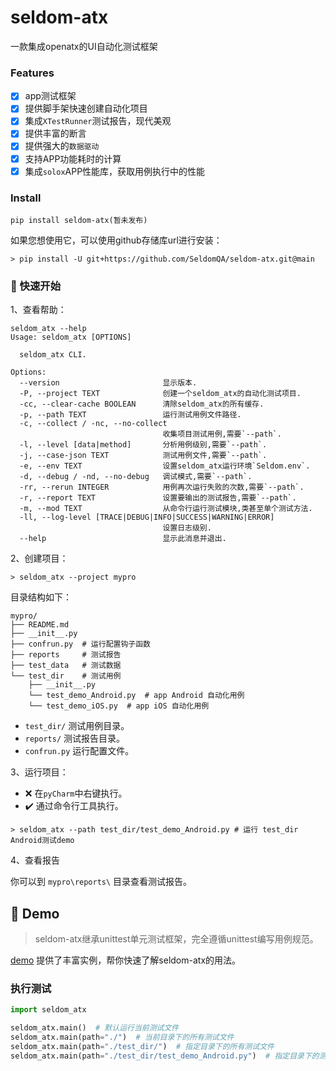 # seldom-atx
一款集成openatx的UI自动化测试框架

### Features

- [x] app测试框架
- [x] 提供脚手架快速创建自动化项目
- [x] 集成`XTestRunner`测试报告，现代美观
- [x] 提供丰富的断言
- [x] 提供强大的`数据驱动`
- [x] 支持APP功能耗时的计算
- [x] 集成`solox`APP性能库，获取用例执行中的性能

### Install

```shell
pip install seldom-atx(暂未发布)
```

如果您想使用它，可以使用github存储库url进行安装：

```shell
> pip install -U git+https://github.com/SeldomQA/seldom-atx.git@main
```


### 🤖 快速开始

1、查看帮助：

```shell
seldom_atx --help
Usage: seldom_atx [OPTIONS]

  seldom_atx CLI.

Options:
  --version                       显示版本.
  -P, --project TEXT              创建一个seldom_atx的自动化测试项目.
  -cc, --clear-cache BOOLEAN      清除seldom_atx的所有缓存.
  -p, --path TEXT                 运行测试用例文件路径.
  -c, --collect / -nc, --no-collect
                                  收集项目测试用例,需要`--path`.
  -l, --level [data|method]       分析用例级别,需要`--path`.
  -j, --case-json TEXT            测试用例文件,需要`--path`.
  -e, --env TEXT                  设置seldom_atx运行环境`Seldom.env`.
  -d, --debug / -nd, --no-debug   调试模式,需要`--path`.
  -rr, --rerun INTEGER            用例再次运行失败的次数,需要`--path`.
  -r, --report TEXT               设置要输出的测试报告,需要`--path`.
  -m, --mod TEXT                  从命令行运行测试模块,类甚至单个测试方法.
  -ll, --log-level [TRACE|DEBUG|INFO|SUCCESS|WARNING|ERROR]
                                  设置日志级别.
  --help                          显示此消息并退出.
```

2、创建项目：

```shell
> seldom_atx --project mypro
```

目录结构如下：

```shell
mypro/
├── README.md
├── __init__.py
├── confrun.py  # 运行配置钩子函数
├── reports     # 测试报告
├── test_data   # 测试数据
└── test_dir    # 测试用例
    ├── __init__.py
    └── test_demo_Android.py  # app Android 自动化用例
    └── test_demo_iOS.py  # app iOS 自动化用例
```

* `test_dir/` 测试用例目录。
* `reports/` 测试报告目录。
* `confrun.py` 运行配置文件。

3、运行项目：

* ❌️ 在`pyCharm`中右键执行。
* ✔️ 通过命令行工具执行。

```shell
> seldom_atx --path test_dir/test_demo_Android.py # 运行 test_dir Android测试demo
```

4、查看报告

你可以到 `mypro\reports\` 目录查看测试报告。

## 🔬 Demo

> seldom-atx继承unittest单元测试框架，完全遵循unittest编写用例规范。

[demo](/demo) 提供了丰富实例，帮你快速了解seldom-atx的用法。

### 执行测试

```python
import seldom_atx

seldom_atx.main()  # 默认运行当前测试文件
seldom_atx.main(path="./")  # 当前目录下的所有测试文件
seldom_atx.main(path="./test_dir/")  # 指定目录下的所有测试文件
seldom_atx.main(path="./test_dir/test_demo_Android.py")  # 指定目录下的测试文件
```